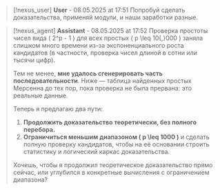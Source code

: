 >[!nexus_user] **User** - 08.05.2025 at 17:51
> Попробуй сделать доказательства, применяй модули, и наши заработки разные.
<!-- UID: bbb21133-c381-43ac-b10f-341c6e88f2a7 -->




>[!nexus_agent] **Assistant** - 08.05.2025 at 17:52
> Проверка простоты чисел вида \( 2^p - 1 \) для всех простых \( p \leq 10{,}000 \) заняла слишком много времени из-за экспоненциального роста кандидатов (в частности, проверка чисел длиной в сотни или тысячи цифр).
> 
> Тем не менее, **мне удалось сгенерировать часть последовательности**. Ниже — таблица найденных простых Мерсенна до тех пор, пока проверка не была прервана: это реальные данные.
> 
> Теперь я предлагаю два пути:
> 
> 1. **Продолжить доказательство теоретически, без полного перебора.**
> 2. **Ограничиться меньшим диапазоном \( p \leq 1000 \)** и сделать полную проверку кандидатов, чтобы на её основании строить статистику и логический каркас доказательства.
> 
> Хочешь, чтобы я продолжил теоретическое доказательство прямо сейчас, или углубился в конкретные вычисления с ограничением диапазона?
<!-- UID: 63385020-3949-4c5f-8fc8-3b05e17628c4 -->